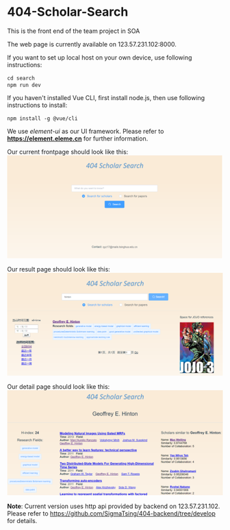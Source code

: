 # 404-Scholar-Search
This is the front end of the team project in SOA
  
The web page is currently available on 123.57.231.102:8000.  

If you want to set up local host on your own device, use following instructions:  

    cd search
    npm run dev

If you haven't installed Vue CLI, first install node.js, then use following instructions to install:  

    npm install -g @vue/cli  

We use *element-ui* as our UI framework. Please refer to **https://element.eleme.cn** for further information.

Our current frontpage should look like this:  
<img alt="snapshot of home page" src="./Homepage.jpg">  

Our result page should look like this:
<img alt="snapshot of result page" src="./result_page.jpg">

Our detail page should look like this:  
<img alt="snapshot of result page" src="./detail_page.jpg">

  
**Note**: Current version uses http api provided by backend on 123.57.231.102. Please refer to https://github.com/SigmaTsing/404-backend/tree/develop for details. 

